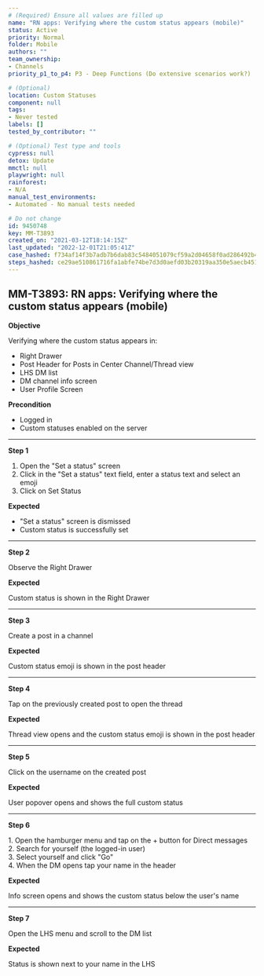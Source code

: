 ```yaml
---
# (Required) Ensure all values are filled up
name: "RN apps: Verifying where the custom status appears (mobile)"
status: Active
priority: Normal
folder: Mobile
authors: ""
team_ownership:
- Channels
priority_p1_to_p4: P3 - Deep Functions (Do extensive scenarios work?)

# (Optional)
location: Custom Statuses
component: null
tags:
- Never tested
labels: []
tested_by_contributor: ""

# (Optional) Test type and tools
cypress: null
detox: Update
mmctl: null
playwright: null
rainforest:
- N/A
manual_test_environments:
- Automated - No manual tests needed

# Do not change
id: 9450748
key: MM-T3893
created_on: "2021-03-12T18:14:15Z"
last_updated: "2022-12-01T21:05:41Z"
case_hashed: f734af14f3b7adb7b6dab83c5484051079cf59a2d04658f0ad286492b4fffd99cc04815d635e2a5fb57dd51d8c6880d8
steps_hashed: ce29ae510861716fa1abfe74be7d3d0aefd03b20319aa350e5aecb451e8fb53b67f9b40a5b552e5e54736c9ab527374b
---
```


<!-- (Auto-generated) Based on frontmatter's "key" and "name" -->

## MM-T3893: RN apps: Verifying where the custom status appears (mobile)

**Objective**

Verifying where the custom status appears in:

- Right Drawer
- Post Header for Posts in Center Channel/Thread view
- LHS DM list
- DM channel info screen
- User Profile Screen

**Precondition**

- Logged in
- Custom statuses enabled on the server

---

**Step 1**

1. Open the "Set a status" screen
2. Click in the "Set a status" text field, enter a status text and select an emoji
3. Click on Set Status

**Expected**

- "Set a status" screen is dismissed
- Custom status is successfully set

---

**Step 2**

Observe the Right Drawer

**Expected**

Custom status is shown in the Right Drawer

---

**Step 3**

Create a post in a channel

**Expected**

Custom status emoji is shown in the post header

---

**Step 4**

Tap on the previously created post to open the thread

**Expected**

Thread view opens and the custom status emoji is shown in the post header

---

**Step 5**

Click on the username on the created post

**Expected**

User popover opens and shows the full custom status

---

**Step 6**

1\. Open the hamburger menu and tap on the + button for Direct messages\
2\. Search for yourself (the logged-in user)\
3\. Select yourself and click "Go"\
4\. When the DM opens tap your name in the header

**Expected**

Info screen opens and shows the custom status below the user's name

---

**Step 7**

Open the LHS menu and scroll to the DM list

**Expected**

Status is shown next to your name in the LHS

